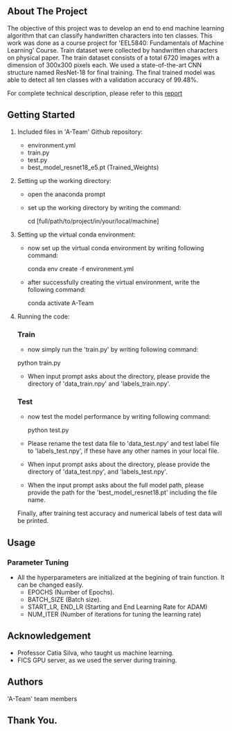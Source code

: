 <!-- ABOUT THE PROJECT -->
## About The Project
The objective of this project was to develop an end to end machine learning algorithm that can classify handwritten characters into ten classes. This work was done as a course project for 'EEL5840: Fundamentals of Machine Learning' Course. Train dataset were collected by handwritten characters on physical paper. The train dataset consists of a total 6720 images with a dimension of 300x300 pixels each. We used a state-of-the-art CNN structure named ResNet-18 for final training. The final trained model was able to detect all ten classes with a validation accuracy of 99.48%. 

For complete technical description, please refer to this [report](https://github.com/EEL5840-EEE4773-Spring2022/final-project-code-and-report-a-team/blob/main/EEL5840_Report_A-Team.pdf)


<!-- GETTING STARTED -->
## Getting Started
1. Included files in 'A-Team' Github repository: 

	- environment.yml
	- train.py
	- test.py
	- best_model_resnet18_e5.pt (Trained_Weights)

2. Setting up the working directory:

	- open the anaconda prompt
	- set up the working directory by writing the command:
		
		cd [full/path/to/project/in/your/local/machine]

3. Setting up the virtual conda environment:

	- now set up the virtual conda environment by writing following command:

		conda env create -f environment.yml
   - after successfully creating the virtual environment, write the following command:

     conda activate A-Team
            
4. Running the code:

	### Train
  
     -  now simply run the 'train.py' by writing following command:

      python train.py
          
     - When input prompt asks about the directory, please provide the directory of 'data_train.npy' and 'labels_train.npy'.
	
	### Test 
     
     - now test the model performance by writing following command:
		
		 python test.py 
     
     - Please rename the test data file to 'data_test.npy' and test label file to 'labels_test.npy', if these have any other names in your local file.
     
     - When input prompt asks about the directory, please provide the directory of 'data_test.npy', and 'labels_test.npy'.
     
     - When the input prompt asks about the full model path, please provide the path for the 'best_model_resnet18.pt' including the file name.
     
     Finally, after training test accuracy and numerical labels of test data will be printed.
     
     
<!-- Usage -->
## Usage

### Parameter Tuning
 
   - All the hyperparameters are initialized at the begining of train function. It can be changed easily.
      - EPOCHS (Number of Epochs).
      - BATCH_SIZE (Batch size).
      - START_LR, END_LR (Starting and End Learning Rate for ADAM)
      - NUM_ITER (Number of iterations for tuning the learning rate)   

<!-- Acknowledgement -->
## Acknowledgement

- Professor Catia Silva, who taught us machine learning.
- FICS GPU server, as we used the server during training.


<!-- Authors -->
## Authors
'A-Team' team members

## Thank You.
